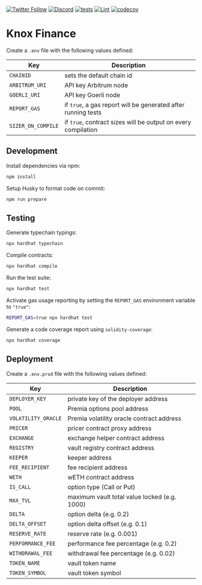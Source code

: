 [![Twitter Follow](https://img.shields.io/badge/Twitter-black?logo=twitter&logoColor=white)](https://twitter.com/knox_finance)
[![Discord](https://img.shields.io/badge/Discord-black?logo=discord&logoColor=white)](https://discord.gg/azPNJXQ4kR)
[![tests](https://github.com/KnoxFinance/knox-contracts/actions/workflows/test.yaml/badge.svg)](https://codecov.io/gh/KnoxFinance/knox-contracts)
[![Lint](https://github.com/KnoxFinance/knox-contracts/workflows/Lint/badge.svg)](https://github.com/KnoxFinance/knox-contracts/actions/workflows/lint.yaml)
[![codecov](https://codecov.io/gh/KnoxFinance/knox-contracts/branch/master/graph/badge.svg?token=ZI3OV5TSAV)](https://codecov.io/gh/KnoxFinance/knox-contracts)

# Knox Finance

Create a `.env` file with the following values defined:

| Key                | Description                                                   |
| ------------------ | ------------------------------------------------------------- |
| `CHAINID`          | sets the default chain id                                     |
| `ARBITRUM_URI`     | API key Arbitrum node                                         |
| `GOERLI_URI`       | API key Goerli node                                           |
| `REPORT_GAS`       | if `true`, a gas report will be generated after running tests |
| `SIZER_ON_COMPILE` | if `true`, contract sizes will be output on every compilation |

## Development

Install dependencies via npm:

```bash
npm install
```

Setup Husky to format code on commit:

```bash
npm run prepare
```

## Testing

Generate typechain typings:

```bash
npx hardhat typechain
```

Compile contracts:

```bash
npx hardhat compile
```

Run the test suite:

```bash
npx hardhat test
```

Activate gas usage reporting by setting the `REPORT_GAS` environment variable to `"true"`:

```bash
REPORT_GAS=true npx hardhat test
```

Generate a code coverage report using `solidity-coverage`:

```bash
npx hardhat coverage
```

## Deployment

Create a `.env.prod` file with the following values defined:

| Key                 | Description                                  |
| ------------------- | -------------------------------------------- |
| `DEPLOYER_KEY`      | private key of the deployer address          |
| `POOL`              | Premia options pool address                  |
| `VOLATILITY_ORACLE` | Premia volatility oracle contract address    |
| `PRICER`            | pricer contract proxy address                |
| `EXCHANGE`          | exchange helper contract address             |
| `REGISTRY`          | vault registry contract address              |
| `KEEPER`            | keeper address                               |
| `FEE_RECIPIENT`     | fee recipient address                        |
| `WETH`              | wETH contract address                        |
| `IS_CALL`           | option type (Call or Put)                    |
| `MAX_TVL`           | maximum vault total value locked (e.g. 1000) |
| `DELTA`             | option delta (e.g. 0.2)                      |
| `DELTA_OFFSET`      | option delta offset (e.g. 0.1)               |
| `RESERVE_RATE`      | reserve rate (e.g. 0.001)                    |
| `PERFORMANCE_FEE`   | performance fee percentage (e.g. 0.2)        |
| `WITHDRAWAL_FEE`    | withdrawal fee percentage (e.g. 0.02)        |
| `TOKEN_NAME`        | vault token name                             |
| `TOKEN_SYMBOL`      | vault token symbol                           |

